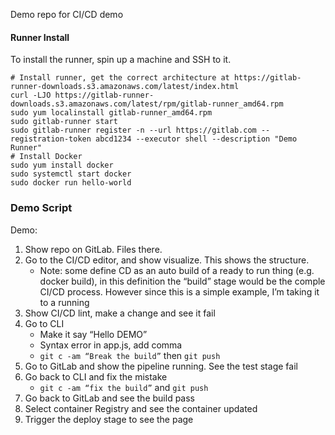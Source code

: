 Demo repo for CI/CD demo

#### Runner Install
To install the runner, spin up a machine and SSH to it.
```
# Install runner, get the correct architecture at https://gitlab-runner-downloads.s3.amazonaws.com/latest/index.html
curl -LJO https://gitlab-runner-downloads.s3.amazonaws.com/latest/rpm/gitlab-runner_amd64.rpm
sudo yum localinstall gitlab-runner_amd64.rpm
sudo gitlab-runner start
sudo gitlab-runner register -n --url https://gitlab.com --registration-token abcd1234 --executor shell --description "Demo Runner"
# Install Docker
sudo yum install docker
sudo systemctl start docker
sudo docker run hello-world
```

### Demo Script
Demo:
1. Show repo on GitLab.  Files there.
1. Go to the CI/CD editor, and show visualize.  This shows the structure.
    - Note: some define CD as an auto build of a ready to run thing (e.g. docker build), in this definition the “build” stage would be the comple CI/CD process.  However since this is a simple example, I’m taking it to a running 
1. Show CI/CD lint, make a change and see it fail
1. Go to CLI
    - Make it say “Hello DEMO”
    - Syntax error in app.js, add comma
    - `git c -am “Break the build”` then `git push`
1. Go to GitLab and show the pipeline running.  See the test stage fail
1. Go back to CLI and fix the mistake
    - `git c -am “fix the build”` and `git push`
1. Go back to GitLab and see the build pass
1. Select container Registry and see the container updated
1. Trigger the deploy stage to see the page 
